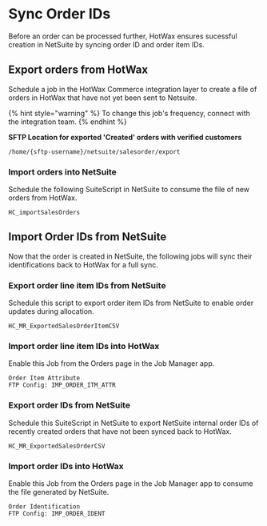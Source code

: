 # Sync Order IDs

Before an order can be processed further, HotWax ensures sucessful creation in NetSuite by syncing order ID and order item IDs.

## Export orders from HotWax
Schedule a job in the HotWax Commerce integration layer to create a file of orders in HotWax that have not yet been sent to Netsuite. 

{% hint style="warning" %}
    To change this job's frequency, connect with the integration team.
{% endhint %}

**SFTP Location for exported 'Created' orders with verified customers**
```
/home/{sftp-username}/netsuite/salesorder/export
```

### Import orders into NetSuite
Schedule the following SuiteScript in NetSuite to consume the file of new orders from HotWax.
```
HC_importSalesOrders
```


## Import Order IDs from NetSuite
Now that the order is created in NetSuite, the following jobs will sync their identifications back to HotWax for a full sync.

### Export order line item IDs from NetSuite
Schedule this script to export order item IDs from NetSuite to enable order updates during allocation.
```
HC_MR_ExportedSalesOrderItemCSV
```

### Import order line item IDs into HotWax
Enable this Job from the Orders page in the Job Manager app.
```
Order Item Attribute
FTP Config: IMP_ORDER_ITM_ATTR
```

### Export order IDs from NetSuite
Schedule this SuiteScript in NetSuite to export NetSuite internal order IDs of recently created orders that have not been synced back to HotWax.
```
HC_MR_ExportedSalesOrderCSV
```

### Import order IDs into HotWax
Enable this Job from the Orders page in the Job Manager app to consume the file generated by NetSuite.
```
Order Identification
FTP Config: IMP_ORDER_IDENT
```